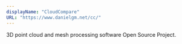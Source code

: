 ```yaml
---
displayName: "CloudCompare"
URL: "https://www.danielgm.net/cc/"
---
```


3D point cloud and mesh processing software Open Source Project.